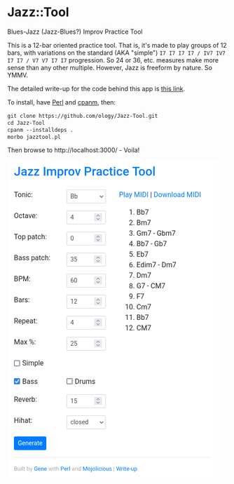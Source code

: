 # Jazz::Tool

Blues-Jazz (Jazz-Blues?) Improv Practice Tool

This is a 12-bar oriented practice tool. That is, it's made to play groups of 12 bars, with variations on the standard (AKA "simple") `I7 I7 I7 I7 / IV7 IV7 I7 I7 / V7 V7 I7 I7` progression. So 24 or 36, etc. measures make more sense than any other multiple. However, Jazz is freeform by nature. So YMMV.

The detailed write-up for the code behind this app is [this link](https://ology.github.io/2022/11/25/twelve-bar-jazz-practice/).

To install, have [Perl](https://www.perl.org/) and [cpanm](https://foswiki.org/Support/HowToInstallCpanModules#Install_CPAN_modules_into_your_local_Perl_library_using_61App::cpanminus_61), then:

    git clone https://github.com/ology/Jazz-Tool.git
    cd Jazz-Tool
    cpanm --installdeps .
    morbo jazztool.pl

Then browse to http://localhost:3000/ - Voila!

![](Jazz-Tool-UI.png)
